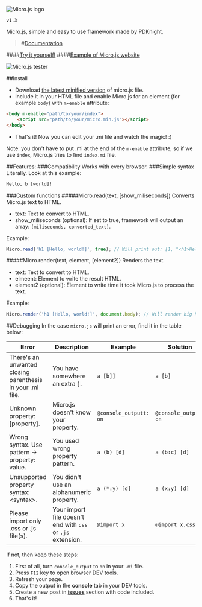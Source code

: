 ![Micro.js logo](http://pdknight.github.io/Micro/img/logo2.png)

`v1.3`

Micro.js, simple and easy to use framework made by PDKnight.

> #[Documentation](https://github.com/PDKnight/Micro.js/blob/master/docs.md)

####[Try it yourself!](http://pdknight.github.io/Micro/tester)
####[Example of Micro.js website](http://pdknight.github.io/Micro/example)

![Micro.js tester](http://i.imgur.com/UEWpyii.png)

##Install
* Download [the latest minified version](https://github.com/PDKnight/Micro.js/blob/master/src/micro.min.js) of micro.js file.
* Include it in your HTML file and enable Micro.js for an element (for example `body`) with `m-enable` attribute: 
```html
<body m-enable="path/to/your/index">
    <script src="path/to/your/micro.min.js"></script>
</body>
```
* That's it! Now you can edit your .mi file and watch the magic! :)

Note: you don't have to put .mi at the end of the `m-enable` attribute, so if we use `index`, Micro.js tries to find `index.mi` file.

##Features:
###Compatibility
Works with every browser.
###Simple syntax
Literally. Look at this example:
```html
Hello, b [world]!
```
###Custom functions
#####Micro.read(text, [show_miliseconds])
Converts Micro.js text to HTML.
- text: Text to convert to HTML.
- show\_miliseconds (optional): If set to true, framework will output an array: `[miliseconds, converted_text]`.

Example:
```javascript
Micro.read('h1 [Hello, world!]', true); // Will print out: [1, "<h1>Hello, world!</h1>"]
```

#####Micro.render(text, element, [element2])
Renders the text.
- text: Text to convert to HTML.
- elmeent: Element to write the result HTML.
- element2 (optional): Element to write time it took Micro.js to process the text.

Example:
```javascript
Micro.render('h1 [Hello, world!]', document.body); // Will render big header in body element.
```

##Debugging
In the case `micro.js` will print an error, find it in the table below:

| Error | Description | Example | Solution |
|-----------------------------------------------------------|--------------------------------------|------------------------|-----------------------|
| There's an unwanted closing parenthesis in your .mi file. | You have somewhere an extra `]`. | `a [b]]` | `a [b]` |
| Unknown property: [property]. | Micro.js doesn't know your property. | `@console_outputt: on` | `@console_output: on` |
| Wrong syntax. Use pattern -> property: value. | You used wrong property pattern. | `a (b) [d]` | `a (b:c) [d]` |
| Unsupported property syntax: &lt;syntax&gt;. | You didn't use an alphanumeric property. | `a (*:y) [d]` | `a (x:y) [d]` |
| Please import only .css or .js file(s). | Your import file doesn't end with `css` or `.js` extension. | `@import x` | `@import x.css` |

If not, then keep these steps:

1. First of all, turn `console_output` to `on` in your `.mi` file.
2. Press `F12` key to open browser DEV tools.
3. Refresh your page.
4. Copy the output in the **console** tab in your DEV tools.
5. Create a new post in **[issues](https://github.com/PDKnight/Micro.js/issues)** section with code included.
6. That's it!
